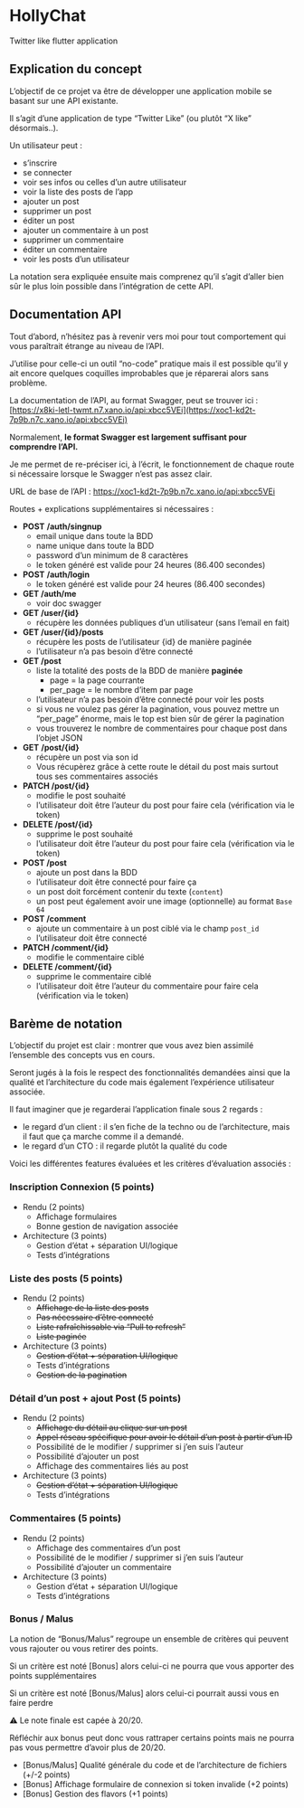 # HollyChat

Twitter like flutter application

## Explication du concept

L’objectif de ce projet va être de développer une application mobile se basant sur une API existante.

Il s’agit d’une application de type “Twitter Like” (ou plutôt “X like” désormais..).

Un utilisateur peut :

- s’inscrire
- se connecter
- voir ses infos ou celles d’un autre utilisateur
- voir la liste des posts de l’app
- ajouter un post
- supprimer un post
- éditer un post
- ajouter un commentaire à un post
- supprimer un commentaire
- éditer un commentaire
- voir les posts d’un utilisateur

La notation sera expliquée ensuite mais comprenez qu’il s’agit d’aller bien sûr le plus loin possible dans l’intégration de cette API.

## Documentation API

Tout d’abord, n’hésitez pas à revenir vers moi pour tout comportement qui vous paraîtrait étrange au niveau de l’API.

J’utilise pour celle-ci un outil “no-code” pratique mais il est possible qu’il y ait encore quelques coquilles improbables que je réparerai alors sans problème.

La documentation de l’API, au format Swagger, peut se trouver ici : [https://x8ki-letl-twmt.n7.xano.io/api:xbcc5VEi](https://xoc1-kd2t-7p9b.n7c.xano.io/api:xbcc5VEi)

Normalement, **le format Swagger est largement suffisant pour comprendre l’API.**

Je me permet de re-préciser ici, à l’écrit, le fonctionnement de chaque route si nécessaire lorsque le Swagger n’est pas assez clair.

URL de base de l’API : https://xoc1-kd2t-7p9b.n7c.xano.io/api:xbcc5VEi

Routes + explications supplémentaires si nécessaires :

- **POST** **/auth/singnup**
    - email unique dans toute la BDD
    - name unique dans toute la BDD
    - password d’un minimum de 8 caractères
    - le token généré est valide pour 24 heures (86.400 secondes)
- **POST** **/auth/login**
    - le token généré est valide pour 24 heures (86.400 secondes)
- **GET /auth/me**
    - voir doc swagger
- **GET /user/{id}**
    - récupère les données publiques d’un utilisateur (sans l’email en fait)
- **GET /user/{id}/posts**
    - récupère les posts de l’utilisateur {id} de manière paginée
    - l’utilisateur n’a pas besoin d’être connecté
- **GET /post**
    - liste la totalité des posts de la BDD de manière **paginée**
        - page = la page courrante
        - per_page = le nombre d’item par page
    - l’utilisateur n’a pas besoin d’être connecté pour voir les posts
    - si vous ne voulez pas gérer la pagination, vous pouvez mettre un “per_page” énorme, mais le top est bien sûr de gérer la pagination
    - vous trouverez le nombre de commentaires pour chaque post dans l’objet JSON
- **GET** **/post/{id}**
    - récupère un post via son id
    - Vous récupèrez grâce à cette route le détail du post mais surtout tous ses commentaires associés
- **PATCH /post/{id}**
    - modifie le post souhaité
    - l’utilisateur doit être l’auteur du post pour faire cela (vérification via le token)
- **DELETE /post/{id}**
    - supprime le post souhaité
    - l’utilisateur doit être l’auteur du post pour faire cela (vérification via le token)
- **POST /post**
    - ajoute un post dans la BDD
    - l’utilisateur doit être connecté pour faire ça
    - un post doit forcément contenir du texte (`content`)
    - un post peut également avoir une image (optionnelle) au format `Base 64`
- **POST /comment**
    - ajoute un commentaire à un post ciblé via le champ `post_id`
    - l’utilisateur doit être connecté
- **PATCH /comment/{id}**
    - modifie le commentaire ciblé
- **DELETE /comment/{id}**
    - supprime le commentaire ciblé
    - l’utilisateur doit être l’auteur du commentaire pour faire cela (vérification via le token)

## Barème de notation

L’objectif du projet est clair : montrer que vous avez bien assimilé l’ensemble des concepts vus en cours.

Seront jugés à la fois le respect des fonctionnalités demandées ainsi que la qualité et l’architecture du code mais également l’expérience utilisateur associée.

Il faut imaginer que je regarderai l’application finale sous 2 regards :

- le regard d’un client : il s’en fiche de la techno ou de l’architecture, mais il faut que ça marche comme il a demandé.
- le regard d’un CTO : il regarde plutôt la qualité du code

Voici les différentes features évaluées et les critères d’évaluation associés :

### Inscription Connexion (5 points)

- Rendu (2 points)
    - Affichage formulaires
    - Bonne gestion de navigation associée
- Architecture (3 points)
    - Gestion d’état + séparation UI/logique
    - Tests d’intégrations
### Liste des posts (5 points)

- Rendu (2 points)
    - ~~Affichage de la liste des posts~~
    - ~~Pas nécessaire d’être connecté~~
    - ~~Liste rafraîchissable via “Pull to refresh”~~
    - ~~Liste paginée~~
- Architecture (3 points)
    - ~~Gestion d’état + séparation UI/logique~~
    - Tests d’intégrations
    - ~~Gestion de la pagination~~

### Détail d’un post + ajout Post (5 points)

- Rendu (2 points)
    - ~~Affichage du détail au clique sur un post~~
    - ~~Appel réseau spécifique pour avoir le détail d’un post à partir d’un ID~~
    - Possibilité de le modifier / supprimer si j’en suis l’auteur
    - Possibilité d’ajouter un post
    - Affichage des commentaires liés au post
- Architecture (3 points)
    - ~~Gestion d’état + séparation UI/logique~~
    - Tests d’intégrations

### Commentaires (5 points)

- Rendu (2 points)
    - Affichage des commentaires d’un post
    - Possibilité de le modifier / supprimer si j’en suis l’auteur
    - Possibilité d’ajouter un commentaire
- Architecture (3 points)
    - Gestion d’état + séparation UI/logique
    - Tests d’intégrations

### Bonus / Malus

La notion de “Bonus/Malus” regroupe un ensemble de critères qui peuvent vous rajouter ou vous retirer des points.

Si un critère est noté [Bonus] alors celui-ci ne pourra que vous apporter des points supplémentaires

Si un critère est noté [Bonus/Malus] alors celui-ci pourrait aussi vous en faire perdre

⚠️ Le note finale est capée à 20/20.

Réfléchir aux bonus peut donc vous rattraper certains points mais ne pourra pas vous permettre d’avoir plus de 20/20.

- [Bonus/Malus] Qualité générale du code et de l’architecture de fichiers (+/-2 points)
- [Bonus] Affichage formulaire de connexion si token invalide (+2 points)
- [Bonus] Gestion des flavors (+1 points)